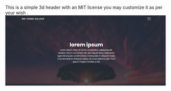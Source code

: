 This is a simple 3d header with an MIT license you may customize it as per your wish .
![](img/one.jpg)
